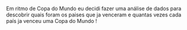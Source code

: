 Em ritmo de Copa do Mundo eu decidi fazer uma análise de dados para descobrir quais foram os paises que ja venceram e quantas vezes cada país ja venceu uma Copa do Mundo ! 
